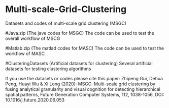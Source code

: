 # Multi-scale-Grid-Clustering
Datasets and codes of multi-scale grid clustering (MSGC)

#Java.zip (The jave codes for MSGC)
The code can be used to test the overall workflow of MSCG

#Matlab.zip (The matlad codes for MASC)
The code can be used to test the workflow of MASC

#ClusteringDatasets (Artificial datasets for clustering)
Several artificial datasets for testing clustering algorithms

If you use the datasets or codes please cite this paper:
Zhipeng Gui, Dehua Peng, Huayi Wu & Xi Long (2020): MSGC: Multi-scale grid clustering by fusing analytical granularity and visual cognition for detecting hierarchical spatial patterns, Future Generation Computer Systems, 112, 1038-1056, DOI: 10.1016/j.future.2020.06.053
